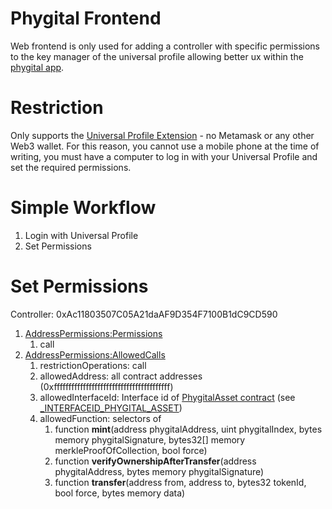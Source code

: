 # Phygital Frontend

Web frontend is only used for adding a controller with specific permissions to the key manager of the universal profile allowing better ux within the [phygital app](https://github.com/Tuszy/phygital-app).

# Restriction
Only supports the [Universal Profile Extension](https://docs.lukso.tech/guides/browser-extension/install-browser-extension/) - no Metamask or any other Web3 wallet. For this reason, you cannot use a mobile phone at the time of writing, you must have a computer to log in with your Universal Profile and set the required permissions.

# Simple Workflow

1. Login with Universal Profile
2. Set Permissions

# Set Permissions

Controller: 0xAc11803507C05A21daAF9D354F7100B1dC9CD590

1. [AddressPermissions:Permissions](https://github.com/lukso-network/LIPs/blob/main/LSPs/LSP-6-KeyManager.md#addresspermissionspermissionsaddress)
   1. call
2. [AddressPermissions:AllowedCalls](https://github.com/lukso-network/LIPs/blob/main/LSPs/LSP-6-KeyManager.md#addresspermissionsallowedcallsaddress)
   1. restrictionOperations: call
   2. allowedAddress: all contract addresses (0xffffffffffffffffffffffffffffffffffffffff)
   3. allowedInterfaceId: Interface id of [PhygitalAsset contract](https://github.com/Tuszy/phygital-smart-contract/blob/main/contracts/PhygitalAsset.sol) (see [_INTERFACEID_PHYGITAL_ASSET](https://github.com/Tuszy/phygital-smart-contract/blob/main/contracts/PhygitalAssetConstants.sol))
   4. allowedFunction: selectors of
      1. function **mint**(address phygitalAddress, uint phygitalIndex, bytes memory phygitalSignature, bytes32[] memory merkleProofOfCollection, bool force)
      2. function **verifyOwnershipAfterTransfer**(address phygitalAddress, bytes memory phygitalSignature)
      3. function **transfer**(address from, address to, bytes32 tokenId, bool force, bytes memory data)